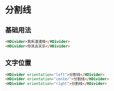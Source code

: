 # 分割线
<TFrame src='https://guanghuijs.gitee.io/ghui-next/#/divider' />

## 基础用法
```html
<HDivider>我系渣渣辉</HDivider>
<HDivider>你洗古天乐</HDivider>
```

## 文字位置
```html
<HDivider orientation="left">分割线</HDivider>
<HDivider orientation="center">分割线</HDivider>
<HDivider orientation="right">分割线</HDivider>
```

<script setup>
import TFrame from '/components/ghui/Frame.vue';
</script>
